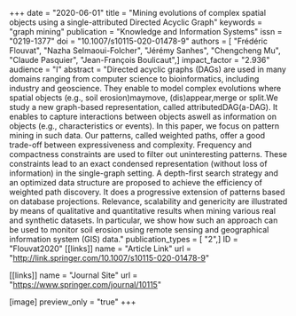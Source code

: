 +++
date = "2020-06-01"
title = "Mining evolutions of complex spatial objects using a single-attributed Directed Acyclic Graph"
keywords = "graph mining"
publication = "Knowledge and Information Systems"
issn = "0219-1377"
doi = "10.1007/s10115-020-01478-9"
authors = [ "Frédéric Flouvat", "Nazha Selmaoui-Folcher", "Jérémy Sanhes", "Chengcheng Mu", "Claude Pasquier", "Jean-François Boulicaut",]
impact_factor = "2.936"
audience = "I"
abstract = "Directed acyclic graphs (DAGs) are used in many domains ranging from computer science to bioinformatics, including industry and geoscience. They enable to model complex evolutions where spatial objects (e.g., soil erosion)maymove, (dis)appear,merge or split.We study a new graph-based representation, called attributedDAG(a-DAG). It enables to capture interactions between objects aswell as information on objects (e.g., characteristics or events). In this paper, we focus on pattern mining in such data. Our patterns, called weighted paths, offer a good trade-off between expressiveness and complexity. Frequency and compactness constraints are used to filter out uninteresting patterns. These constraints lead to an exact condensed representation (without loss of information) in the single-graph setting. A depth-first search strategy and an optimized data structure are proposed to achieve the efficiency of weighted path discovery. It does a progressive extension of patterns based on database projections. Relevance, scalability and genericity are illustrated by means of qualitative and quantitative results when mining various real and synthetic datasets. In particular, we show how such an approach can be used to monitor soil erosion using remote sensing and geographical information system (GIS) data."
publication_types = [ "2",]
ID = "Flouvat2020"
[[links]]
name = "Article Link"
url = "http://link.springer.com/10.1007/s10115-020-01478-9"

[[links]]
name = "Journal Site"
url = "https://www.springer.com/journal/10115"

[image]
preview_only = "true"
+++
